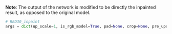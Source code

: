 **Note**: The output of the network is modified to be directly the inpainted result, as opposed to the original model.

```python
# RED30_inpaint
args = dict(up_scale=1, is_rgb_model=True, pad=None, crop=None, pre_upscale=False, upscale_uv=False, is_caffe_model=True, normalize_mean=None, normalize_std=None, dynamic_range=1)
```
